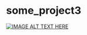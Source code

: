 # some_project3

[![IMAGE ALT TEXT HERE](https://img.youtube.com/vi/-o63WkIY5a8/0.jpg)](https://www.youtube.com/watch?v=-o63WkIY5a8)
